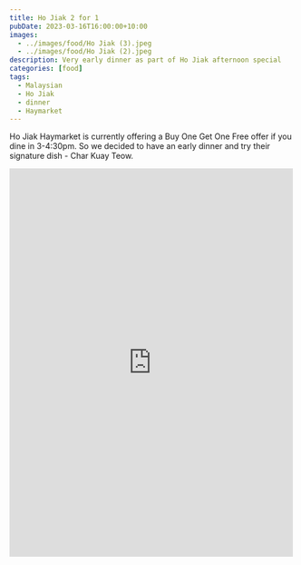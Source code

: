 ```yaml
---
title: Ho Jiak 2 for 1
pubDate: 2023-03-16T16:00:00+10:00
images:
  - ../images/food/Ho Jiak (3).jpeg
  - ../images/food/Ho Jiak (2).jpeg
description: Very early dinner as part of Ho Jiak afternoon special
categories: [food]
tags:
  - Malaysian
  - Ho Jiak
  - dinner
  - Haymarket
---
```


Ho Jiak Haymarket is currently offering a Buy One Get One Free offer if you dine in 3-4:30pm. So we decided to have an early dinner and try their signature dish - Char Kuay Teow.

<iframe src="https://www.facebook.com/plugins/post.php?href=https%3A%2F%2Fwww.facebook.com%2Fchris1.tham%2Fposts%2Fpfbid02fUQzvnFUZ1x1eeBfMsqDWCey89FzhtDLAAKbYixQWEPL9wnY9WpQxP7vf1A5p46Sl&show_text=true&width=500" width="500" height="684" style="border:none;overflow:hidden" scrolling="no" frameborder="0" allowfullscreen="true" allow="autoplay; clipboard-write; encrypted-media; picture-in-picture; web-share"></iframe>
